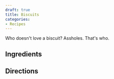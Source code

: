 ```yaml
---
draft: true
title: Biscuits
categories:
- Recipes
---
```


Who doesn't love a biscuit? Assholes. That's who.

## Ingredients

## Directions
